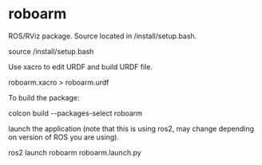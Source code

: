 # roboarm

ROS/RViz package. Source located in /install/setup.bash.

source /install/setup.bash



Use xacro to edit URDF and build URDF file.

roboarm.xacro > roboarm.urdf



To build the package:

colcon build --packages-select roboarm 



launch the application (note that this is using ros2, may change depending on version of ROS you are using).

ros2 launch roboarm roboarm.launch.py
